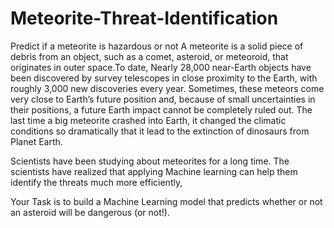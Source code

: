 # Meteorite-Threat-Identification
Predict if a meteorite is hazardous or not
A meteorite is a solid piece of debris from an object, such as a comet, asteroid, or meteoroid, that originates in outer space.To date, Nearly 28,000 near-Earth objects have been discovered by survey telescopes in close proximity to the Earth, with roughly 3,000 new discoveries every year. Sometimes, these meteors come very close to Earth’s future position and, because of small uncertainties in their positions, a future Earth impact cannot be completely ruled out. The last time a big meteorite crashed into Earth, it changed the climatic conditions so dramatically that it lead to the extinction of dinosaurs from Planet Earth.

 

Scientists have been studying about meteorites for a long time. The scientists have realized that applying Machine learning can help them identify the threats much more efficiently, 

 

Your Task is to build a Machine Learning model that predicts whether or not an asteroid will be dangerous (or not!).
